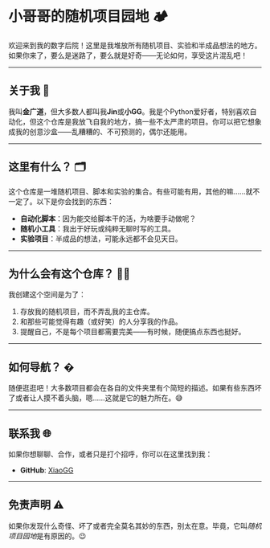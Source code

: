 # 小哥哥的随机项目园地 🏕️

欢迎来到我的数字后院！这里是我堆放所有随机项目、实验和半成品想法的地方。如果你来了，要么是迷路了，要么就是好奇——无论如何，享受这片混乱吧！

---

## 关于我 👋

我叫**金广道**，但大多数人都叫我**Jin**或**小GG**。我是个Python爱好者，特别喜欢自动化，但这个仓库是我放飞自我的地方，搞一些不太严肃的项目。你可以把它想象成我的创意沙盒——乱糟糟的、不可预测的，偶尔还能用。

---

## 这里有什么？ 🗂️

这个仓库是一堆随机项目、脚本和实验的集合。有些可能有用，其他的嘛……就不一定了。以下是你会找到的东西：

- **自动化脚本**：因为能交给脚本干的活，为啥要手动做呢？
- **随机小工具**：我出于好玩或纯粹无聊时写的工具。
- **实验项目**：半成品的想法，可能永远都不会见天日。

---

## 为什么会有这个仓库？ 🤷‍♂️

我创建这个空间是为了：
1. 存放我的随机项目，而不弄乱我的主仓库。
2. 和那些可能觉得有趣（或好笑）的人分享我的作品。
3. 提醒自己，不是每个项目都需要完美——有时候，随便搞点东西也挺好。

---

## 如何导航？ �

随便逛逛吧！大多数项目都会在各自的文件夹里有个简短的描述。如果有些东西坏了或者让人摸不着头脑，嗯……这就是它的魅力所在。😅

---

## 联系我 🌐

如果你想聊聊、合作，或者只是打个招呼，你可以在这里找到我：
- **GitHub**: [XiaoGG](https://github.com/breloomxd)

---

## 免责声明 ⚠️

如果你发现什么奇怪、坏了或者完全莫名其妙的东西，别太在意。毕竟，它叫*随机项目园地*是有原因的。😉
